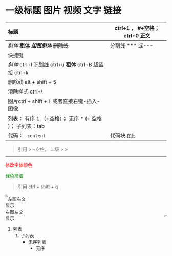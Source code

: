 # 一级标题 图片 视频 文字 链接

| 标题                                                         | ctrl+1 ， #+空格；ctrl+0 正文 |
| :----------------------------------------------------------- | ----------------------------- |
| *斜体* **粗体** ***加粗斜体*** ~~删除线~~                    | 分割线 ***  或---             |
| 快捷键                                                       |                               |
| *斜体* ctrl+I   <u>下划线</u> ctrl+u  **粗体** ctrl+B  [超链接]() ctrl+k |                               |
| 删除线 alt + shift + 5                                       |                               |
| 清除样式 ctrl+\                                              |                               |
| 图片ctrl + shift + i ![]()   或者直接右键-插入-图像          |                               |
| 列表： 有序 1.（+空格）； 无序 * (+ 空格 )；  子列表：tab    |                               |
| 代码： ` content`                                            | 代码块 ``` 在此 ```           |

> 引用 > +空格，  二级 > > 

---

<span style="color : red;background:;font-size:;font-family:字体;">修改字体颜色</span>

<font color="green">绿色简洁</font>

> 引用  ctrl + shift + q

<img src="../../%E5%9B%BE%E7%89%87/%E6%97%A5%E8%90%BD1.jpg" style="zoom:30%;" />

<div><img src= "../../%E5%9B%BE%E7%89%87/%E6%97%A5%E8%90%BD1.jpg" alt="#" style="float: left; zoom: 30%"><span>左图右文<br>显示</span></div>









<div><span>右图左文<br>显示</span><img src= "../../%E5%9B%BE%E7%89%87/%E6%97%A5%E8%90%BD1.jpg" alt="#" style="float: right; zoom: 30%"></div>

1. 列表
   1. 子列表
      * 无序列表
        * 无序







